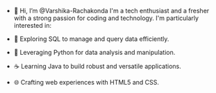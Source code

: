 - 👋 Hi, I’m @Varshika-Rachakonda
I'm a tech enthusiast and a fresher with a strong passion for coding and technology. I'm particularly interested in:

- 💼 Exploring SQL to manage and query data efficiently.
- 🐍 Leveraging Python for data analysis and manipulation.
- ☕ Learning Java to build robust and versatile applications.
- 🌐 Crafting web experiences with HTML5 and CSS.

<!---
Varshika-Rachakonda/Varshika-Rachakonda is a ✨ special ✨ repository because its `README.md` (this file) appears on your GitHub profile.
You can click the Preview link to take a look at your changes.
--->
